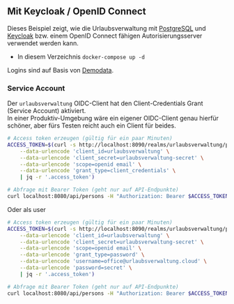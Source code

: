 ## Mit Keycloak / OpenID Connect

Dieses Beispiel zeigt, wie die Urlaubsverwaltung mit [PostgreSQL](https://www.postgresql.org/) und
[Keycloak](https://www.keycloak.org/) bzw. einem OpenID Connect fähigen Autorisierungsserver verwendet werden kann.

* In diesem Verzeichnis `docker-compose up -d`

Logins sind auf Basis von [Demodata](../../README.md#Demodaten-Modus). 


### Service Account

Der `urlaubsverwaltung` OIDC-Client hat den Client-Credentials Grant (Service Account) aktiviert.  
In einer Produktiv-Umgebung wäre ein eigener OIDC-Client genau hierfür schöner, aber fürs Testen reicht auch ein Client für beides.
```bash
# Access token erzeugen (gültig für ein paar Minuten)
ACCESS_TOKEN=$(curl -s http://localhost:8090/realms/urlaubsverwaltung/protocol/openid-connect/token \
    --data-urlencode 'client_id=urlaubsverwaltung' \
    --data-urlencode 'client_secret=urlaubsverwaltung-secret' \
    --data-urlencode 'scope=openid email' \
    --data-urlencode 'grant_type=client_credentials' \
    | jq -r '.access_token')

# Abfrage mit Bearer Token (geht nur auf API-Endpunkte)
curl localhost:8080/api/persons -H "Authorization: Bearer $ACCESS_TOKEN"
```

Oder als user
```bash
# Access token erzeugen (gültig für ein paar Minuten)
ACCESS_TOKEN=$(curl -s http://localhost:8090/realms/urlaubsverwaltung/protocol/openid-connect/token \
    --data-urlencode 'client_id=urlaubsverwaltung' \
    --data-urlencode 'client_secret=urlaubsverwaltung-secret' \
    --data-urlencode 'scope=openid email' \
    --data-urlencode 'grant_type=password' \
    --data-urlencode 'username=office@urlaubsverwaltung.cloud' \
    --data-urlencode 'password=secret' \
    | jq -r '.access_token')

# Abfrage mit Bearer Token (geht nur auf API-Endpunkte)
curl localhost:8080/api/persons -H "Authorization: Bearer $ACCESS_TOKEN"
```
